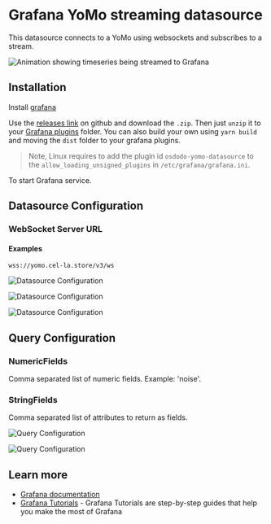 # Grafana YoMo streaming datasource

This datasource connects to a YoMo using websockets and subscribes to a stream.

![Animation showing timeseries being streamed to Grafana](https://github.com/yomorun/yomo-websocket-datasource/blob/main/grafana-yomo-streams.gif)

## Installation

Install [grafana](https://grafana.com/docs/grafana/latest/installation)

Use the [releases link](https://github.com/yomorun/yomo-websocket-datasource/releases) on github and download the `.zip`. Then just `unzip` it to your [Grafana plugins](https://grafana.com/docs/grafana/latest/plugins/installation/#install-a-packaged-plugin) folder. You can also build your own using `yarn build` and moving the `dist` folder to your grafana plugins.

> Note, Linux requires to add the plugin id `osdodo-yomo-datasource` to the `allow_loading_unsigned_plugins` in `/etc/grafana/grafana.ini`.

To start Grafana service.

## Datasource Configuration

### WebSocket Server URL
#### Examples

```
wss://yomo.cel-la.store/v3/ws
```

![Datasource Configuration](https://github.com/yomorun/yomo-websocket-datasource/blob/main/config-1.png)

![Datasource Configuration](https://github.com/yomorun/yomo-websocket-datasource/blob/main/config-2.png)

![Datasource Configuration](https://github.com/yomorun/yomo-websocket-datasource/blob/main/config-3.png)

## Query Configuration

### NumericFields

Comma separated list of numeric fields. Example: 'noise'.

### StringFields

Comma separated list of attributes to return as fields.

![Query Configuration](https://github.com/yomorun/yomo-websocket-datasource/blob/main/config-4.png)

![Query Configuration](https://github.com/yomorun/yomo-websocket-datasource/blob/main/config-5.png)

## Learn more
- [Grafana documentation](https://grafana.com/docs/)
- [Grafana Tutorials](https://grafana.com/tutorials/) - Grafana Tutorials are step-by-step guides that help you make the most of Grafana

